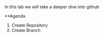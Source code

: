 In this lab we will take a deeper dive into github

**Agenda

1. Create Repository
2. Create Branch
